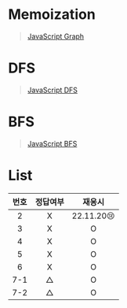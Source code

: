 # Memoization

> [JavaScript Graph](../../../theory/graph.md)

# DFS

> [JavaScript DFS](../../../theory/dfs.md)

# BFS

> [JavaScript BFS](../../../theory/bfs.md)

# List

| 번호 | 정답여부 |   재응시   |
| :--: | :------: | :--------: |
|  2   |    X     | 22.11.20😢 |
|  3   |    X     |     O      |
|  4   |    X     |     O      |
|  5   |    X     |     O      |
|  6   |    X     |     O      |
| 7-1  |    △     |     O      |
| 7-2  |    △     |     O      |
